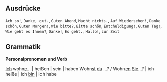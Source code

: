 ## Ausdrücke
`Ach so!`, `Danke, gut.`, `Guten Abend`, `Macht nichts.`, `Auf Wiedersehen!`, `Danke schön`, `Guten Morgen!`, `Wie bitte?`, `Bitte schön`, `Entchuldigung!`, `Guten Tag!`, `Wie geht es Ihnen?`, `Danke!`, `Es geht.`, `Hallo!`, `zur Zeit`

## Grammatik
**Personalpronomen und Verb**

<span style="text-decoration: underline">Ich</span> wohn<span style="text-decoration: underline">e</span>... | heißen | sein | haben
Wohn<span style="text-decoration: underline">st</span> <span style="text-decoration: underline">du</span> ...? / Wohn<span style="text-decoration: underline">en</span> <span style="text-decoration: underline">Sie</span>...? | ich heiße | ich <span style="text-decoration: underline">bin</span> | ich habe

